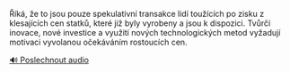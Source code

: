 
Říká, že to jsou pouze spekulativní transakce lidí toužících po zisku z klesajících cen statků, které již byly vyrobeny a jsou k dispozici. Tvůrčí inovace, nové investice a využití nových technologických metod vyžadují motivaci vyvolanou očekáváním rostoucích cen.

[🔊 Poslechnout audio](/data/7-paragraphs/audio/chapter_86/para_011-k-e-to-jsou-pouze-spekulativn-transakce-lid.mp3)
